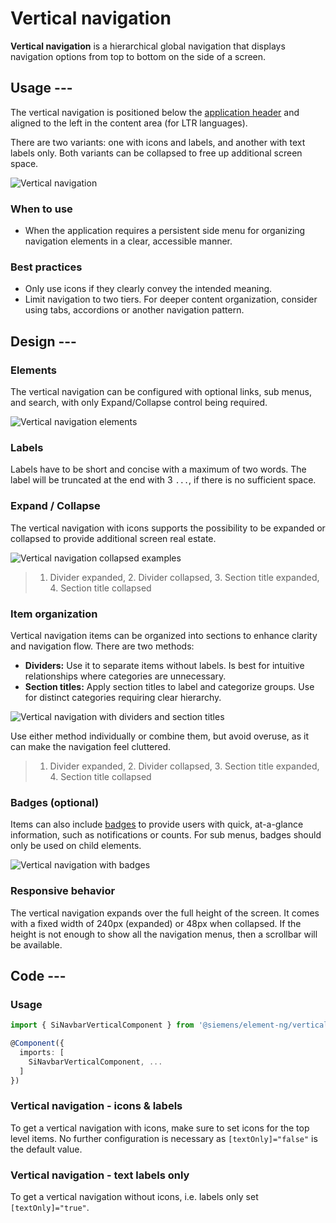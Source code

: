 # Vertical navigation

<!-- markdownlint-disable MD033 -->

**Vertical navigation** is a hierarchical global navigation that displays navigation options from top to bottom on the side of a screen.

## Usage ---

The vertical navigation is positioned below the [application header](../layout-navigation/application-header.md)
and aligned to the left in the content area (for LTR languages).

There are two variants: one with icons and labels, and another with text labels only.
Both variants can be collapsed to free up additional screen space.

![Vertical navigation](images/vertical-navigation.png)

### When to use

- When the application requires a persistent side menu for organizing navigation elements in a clear, accessible manner.

### Best practices

- Only use icons if they clearly convey the intended meaning.
- Limit navigation to two tiers. For deeper content organization, consider using tabs, accordions or another navigation pattern.

## Design ---

### Elements

The vertical navigation can be configured with optional links, sub menus, and search, with only Expand/Collapse control being required.

![Vertical navigation elements](images/vertical-navigation-elements.png)

### Labels

Labels have to be short and concise with a maximum of two words.
The label will be truncated at the end with 3 `...`, if there is no sufficient space.

### Expand / Collapse

The vertical navigation with icons supports the possibility to be expanded or collapsed to provide additional screen real estate.

![Vertical navigation collapsed examples](images/vertical-navigation-collapsed.png)

> 1. Divider expanded, 2. Divider collapsed, 3. Section title expanded, 4. Section title collapsed

### Item organization

Vertical navigation items can be organized into sections to enhance clarity and navigation flow.
There are two methods:

- **Dividers:** Use it to separate items without labels. Is best for intuitive relationships where categories are unnecessary.
- **Section titles:** Apply section titles to label and categorize groups. Use for distinct categories requiring clear hierarchy.

![Vertical navigation with dividers and section titles](images/vertical-navigation-item-organization.png)

Use either method individually or combine them, but avoid overuse, as it can make the navigation feel cluttered.

> 1. Divider expanded, 2. Divider collapsed, 3. Section title expanded, 4. Section title collapsed

### Badges (optional)

Items can also include [badges](../status-notifications/badges.md) to provide users with quick, at-a-glance information,
such as notifications or counts. For sub menus, badges should only be used on child elements.

![Vertical navigation with badges](images/vertical-navigation-badges.png)

### Responsive behavior

The vertical navigation expands over the full height of the screen.
It comes with a fixed width of 240px (expanded) or 48px when collapsed.
If the height is not enough to show all the navigation menus, then a scrollbar will be available.

## Code ---

### Usage

```ts
import { SiNavbarVerticalComponent } from '@siemens/element-ng/vertical-navbar';

@Component({
  imports: [
    SiNavbarVerticalComponent, ...
  ]
})
```

### Vertical navigation - icons & labels

To get a vertical navigation with icons, make sure to set icons for the top level items. No
further configuration is necessary as `[textOnly]="false"` is the default value.

<si-docs-component example="si-navbar-vertical/si-navbar-vertical" height="400"></si-docs-component>

### Vertical navigation - text labels only

To get a vertical navigation without icons, i.e. labels only set `[textOnly]="true"`.

<si-docs-component example="si-navbar-vertical/si-navbar-vertical-text" height="400"></si-docs-component>

<si-docs-api component="SiNavbarVerticalComponent"></si-docs-api>

<si-docs-types></si-docs-types>
